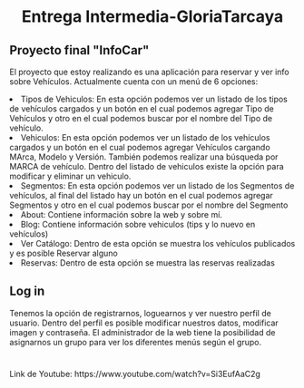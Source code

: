 <h1 align="center"> Entrega Intermedia-GloriaTarcaya </h1>
<h2>Proyecto final "InfoCar" </h2>
<p align="left">El proyecto que estoy realizando es una aplicación para reservar y ver info sobre Vehículos. Actualmente cuenta con un menú de 6 opciones:</p>
<p>
<li> Tipos de Vehiculos: En esta opción podemos ver un listado de los tipos de vehículos cargados y un botón en el cual podemos agregar Tipo de Vehículos y otro en el cual podemos buscar por  el nombre del Tipo de vehículo.</li>
<li>Vehiculos: En esta opción podemos ver un listado de los vehículos cargados y un botón en el cual podemos agregar  Vehículos cargando MArca, Modelo y Versión. También podemos realizar una búsqueda por MARCA de vehículo. 
Dentro del listado de vehiculos existe la opción para modificar y eliminar un vehiculo.</li>
<li>Segmentos: En esta opción podemos ver un listado de los Segmentos de vehículos, al final del listado hay un botón en el cual podemos agregar Segmentos y otro en el cual podemos buscar por el nombre del Segmento</li>
<li>About: Contiene información sobre la web y sobre mí.</li>
<li>Blog: Contiene información sobre vehiculos (tips y lo nuevo en vehículos)</li>
<li>Ver Catálogo: Dentro de esta opción se muestra los vehículos publicados y es posible Reservar alguno</li>
<li>Reservas: Dentro de esta opción se muestra las reservas realizadas</li>
</p>
<p> </p>
<h2>Log in</h2>
<p> Tenemos la opción de registrarnos, loguearnos y ver nuestro perfil de usuario. Dentro del perfil es posible modificar nuestros datos, modificar imagen y contraseña. El administrador de la web tiene la posibilidad de asignarnos un grupo para ver los diferentes menús según el grupo.
</p>
<h1></h1>
<p>Link de Youtube: https://www.youtube.com/watch?v=Si3EufAaC2g</p>

